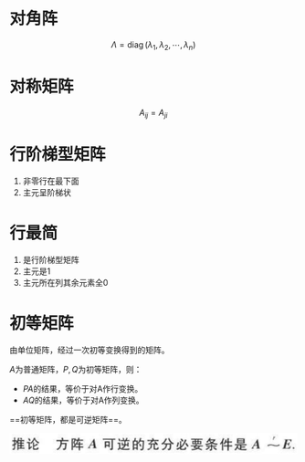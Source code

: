 # 对角阵

$$
\Lambda =\operatorname{diag}\left(\lambda_1, \lambda_2, \cdots, \lambda_n\right)
$$



# 对称矩阵

$$
A_{ij}=A_{ji}
$$

# 行阶梯型矩阵

1. 非零行在最下面
2. 主元呈阶梯状



# 行最简

1. 是行阶梯型矩阵
2. 主元是1
3. 主元所在列其余元素全0



# 初等矩阵

由单位矩阵，经过一次初等变换得到的矩阵。



$A$为普通矩阵，$P,Q$为初等矩阵，则：

- $PA$的结果，等价于对A作行变换。
- $AQ$的结果，等价于对A作列变换。



==初等矩阵，都是可逆矩阵==。

![image-20221001124547308](%E7%89%B9%E6%AE%8A%E7%9F%A9%E9%98%B5.assets/image-20221001124547308.png)

